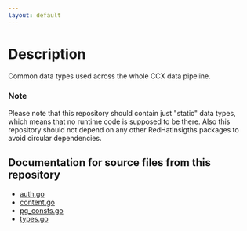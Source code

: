 ```yaml
---
layout: default
---
```

# Description

Common data types used across the whole CCX data pipeline.

### Note

Please note that this repository should contain just "static" data types, which
means that no runtime code is supposed to be there. Also this repository should
not depend on any other RedHatInsigths packages to avoid circular dependencies.

## Documentation for source files from this repository

* [auth.go](packages/auth.html)
* [content.go](packages/content.html)
* [pg_consts.go](packages/pg_consts.html)
* [types.go](packages/types.html)
